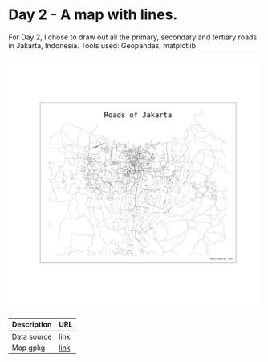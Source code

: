 # Day 2 - A map with lines.
For Day 2, I chose to draw out all the primary, secondary and tertiary roads in Jakarta, Indonesia.
Tools used: Geopandas, matplotlib

![Roads of Jakarta](map.png)

| Description | URL |
| --- | --- |
| Data source | [link](https://data.humdata.org/dataset/hotosm_idn_jakarta_roads) |
| Map gpkg | [link](https://export.hotosm.org/downloads/fff9e4ef-ceb5-44bb-ae8b-a0262008a9d4/hotosm_idn_jakarta_roads_gpkg.zip) |


